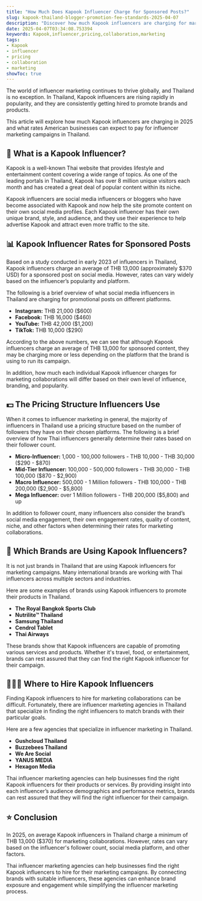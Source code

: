 ```yaml
---
title: "How Much Does Kapook Influencer Charge for Sponsored Posts?"
slug: kapook-thailand-blogger-promotion-fee-standards-2025-04-07
description: "Discover how much Kapook influencers are charging for marketing collaborations in 2025."
date: 2025-04-07T03:34:08.753394
keywords: Kapook,influencer,pricing,collaboration,marketing
tags:
- Kapook
- influencer
- pricing
- collaboration
- marketing
showToc: true
---
```


The world of influencer marketing continues to thrive globally, and Thailand is no exception. In Thailand, Kapook influencers are rising rapidly in popularity, and they are consistently getting hired to promote brands and products. 

This article will explore how much Kapook influencers are charging in 2025 and what rates American businesses can expect to pay for influencer marketing campaigns in Thailand.

## 🌟 What is a Kapook Influencer?

Kapook is a well-known Thai website that provides lifestyle and entertainment content covering a wide range of topics. As one of the leading portals in Thailand, Kapook has over 8 million unique visitors each month and has created a great deal of popular content within its niche.

Kapook influencers are social media influencers or bloggers who have become associated with Kapook and now help the site promote content on their own social media profiles. Each Kapook influencer has their own unique brand, style, and audience, and they use their experience to help advertise Kapook and attract even more traffic to the site.

## 📊 Kapook Influencer Rates for Sponsored Posts

Based on a study conducted in early 2023 of influencers in Thailand, Kapook influencers charge an average of THB 13,000 (approximately $370 USD) for a sponsored post on social media. However, rates can vary widely based on the influencer’s popularity and platform.

The following is a brief overview of what social media influencers in Thailand are charging for promotional posts on different platforms.

- **Instagram:** THB 21,000 ($600)
- **Facebook:** THB 16,000 ($460)
- **YouTube:** THB 42,000  ($1,200)
- **TikTok:** THB 10,000 ($290)

According to the above numbers, we can see that although Kapook influencers charge an average of THB 13,000 for sponsored content, they may be charging more or less depending on the platform that the brand is using to run its campaign.

In addition, how much each individual Kapook influencer charges for marketing collaborations will differ based on their own level of influence, branding, and popularity.

## 💵 The Pricing Structure Influencers Use

When it comes to influencer marketing in general, the majority of influencers in Thailand use a pricing structure based on the number of followers they have on their chosen platforms. The following is a brief overview of how Thai influencers generally determine their rates based on their follower count.

- **Micro-Influencer:** 1,000 - 100,000 followers - THB 10,000 - THB 30,000 ($290 - $870)
- **Mid-Tier Influencer:** 100,000 - 500,000 followers - THB 30,000 - THB 100,000 ($870 - $2,900)
- **Macro Influencer:** 500,000 - 1 Million followers - THB 100,000 - THB 200,000 ($2,900 - $5,800)
- **Mega Influencer:** over 1 Million followers - THB 200,000 ($5,800) and up

In addition to follower count, many influencers also consider the brand’s social media engagement, their own engagement rates, quality of content, niche, and other factors when determining their rates for marketing collaborations.

## 🔎 Which Brands are Using Kapook Influencers?

It is not just brands in Thailand that are using Kapook influencers for marketing campaigns. Many international brands are working with Thai influencers across multiple sectors and industries. 

Here are some examples of brands using Kapook influencers to promote their products in Thailand.

- **The Royal Bangkok Sports Club**
- **Nutrilite™ Thailand**
- **Samsung Thailand**
- **Cendrol Tablet**
- **Thai Airways**

These brands show that Kapook influencers are capable of promoting various services and products. Whether it's travel, food, or entertainment, brands can rest assured that they can find the right Kapook influencer for their campaign.

## 🧑‍🤝‍🧑 Where to Hire Kapook Influencers

Finding Kapook influencers to hire for marketing collaborations can be difficult. Fortunately, there are influencer marketing agencies in Thailand that specialize in finding the right influencers to match brands with their particular goals.

Here are a few agencies that specialize in influencer marketing in Thailand.

- **Gushcloud Thailand**
- **Buzzebees Thailand**
- **We Are Social**
- **YANUS MEDIA**
- **Hexagon Media**

Thai influencer marketing agencies can help businesses find the right Kapook influencers for their products or services. By providing insight into each influencer’s audience demographics and performance metrics, brands can rest assured that they will find the right influencer for their campaign.

## ⭐ Conclusion

In 2025, on average Kapook influencers in Thailand charge a minimum of THB 13,000 ($370) for marketing collaborations. However, rates can vary based on the influencer's follower count, social media platform, and other factors.

Thai influencer marketing agencies can help businesses find the right Kapook influencers to hire for their marketing campaigns. By connecting brands with suitable influencers, these agencies can enhance brand exposure and engagement while simplifying the influencer marketing process.